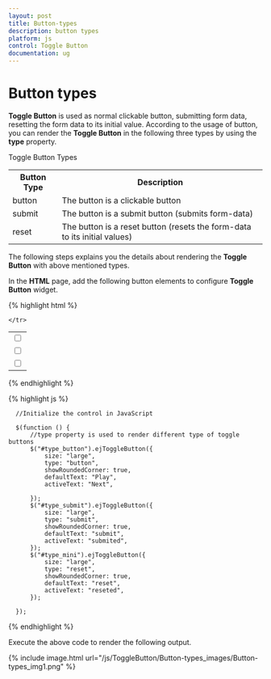 ```yaml
---
layout: post
title: Button-types
description: button types
platform: js
control: Toggle Button
documentation: ug
---
```


# Button types

**Toggle Button** is used as normal clickable button, submitting form data, resetting the form data to its initial value. According to the usage of button, you can render the **Toggle Button** in the following three types by using the **type** property.

Toggle Button Types

<table>
<tr>
<th>Button Type</th><th>Description</th></tr><tr><td>
button</td><td>
The button is a clickable button </td></tr>
<tr>
<td>
submit</td><td>
The button is a submit button (submits form-data)</td></tr>
<tr>
<td>
reset</td><td>
The button is a reset button (resets the form-data to its initial values)</td></tr>
</table>


The following steps explains you the details about rendering the **Toggle Button** with above mentioned types. 

In the **HTML** page, add the following button elements to configure **Toggle Button** widget.


{% highlight html %}


<table>
    <tr>
        <td class="btnsht">
            <input type="checkbox" id="type_button" />             
        </td>
    </tr>
    <tr>
        <td class="btnsht">
            <input type="checkbox" id="type_submit" />                
        </td>
    </tr>
    <tr>
        <td class="btnsht">
            <input type="checkbox" id="type_mini" />                
        </td>

    </tr>
</table>
	
{% endhighlight %}

{% highlight js %}


      //Initialize the control in JavaScript
      
      $(function () {
          //type property is used to render different type of toggle buttons
          $("#type_button").ejToggleButton({
              size: "large",
              type: "button",
              showRoundedCorner: true,
              defaultText: "Play",
              activeText: "Next",

          });
          $("#type_submit").ejToggleButton({
              size: "large",
              type: "submit",
              showRoundedCorner: true,
              defaultText: "submit",
              activeText: "submited",
          });
          $("#type_mini").ejToggleButton({
              size: "large",
              type: "reset",
              showRoundedCorner: true,
              defaultText: "reset",
              activeText: "reseted",
          });

      });
    

{% endhighlight %}

Execute the above code to render the following output.

{% include image.html url="/js/ToggleButton/Button-types_images/Button-types_img1.png" %}



